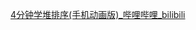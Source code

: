 [4分钟学堆排序(手机动画版)\_哔哩哔哩\_bilibili](https://www.bilibili.com/video/BV1sek9YBELe/?spm_id_from=333.337.search-card.all.click&vd_source=32df909fac373c11c24a1efc86feda74)
